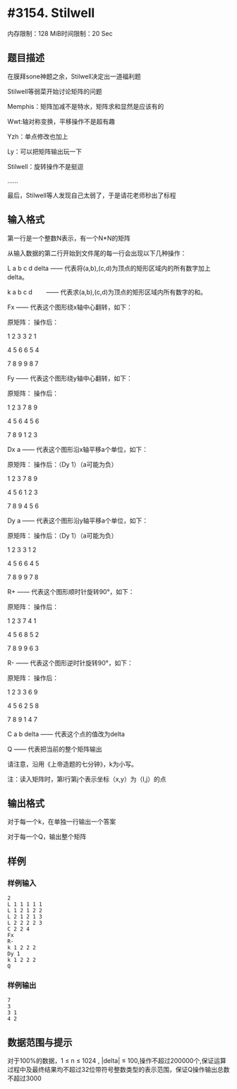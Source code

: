 # #3154. Stilwell

内存限制：128 MiB时间限制：20 Sec

## 题目描述

在膜拜sone神题之余，Stilwell决定出一道福利题

Stilwell等弱菜开始讨论矩阵的问题

 

Memphis：矩阵加减不是特水，矩阵求和显然是应该有的

Wwt:轴对称变换，平移操作不是超有趣

Yzh：单点修改也加上

Ly：可以把矩阵输出玩一下

Stilwell：旋转操作不是挺逗

&hellip;&hellip;

最后，Stilwell等人发现自己太弱了，于是请花老师秒出了标程

 

## 输入格式

 

第一行是一个整数N表示，有一个N*N的矩阵

从输入数据的第二行开始到文件尾的每一行会出现以下几种操作：

L a b c d delta &mdash;&mdash; 代表将(a,b),(c,d)为顶点的矩形区域内的所有数字加上delta。

k a b c d　　   &mdash;&mdash; 代表求(a,b),(c,d)为顶点的矩形区域内所有数字的和。

Fx              &mdash;&mdash; 代表这个图形绕x轴中心翻转，如下：

原矩阵：           操作后：

1 2 3               3 2 1

4 5 6               6 5 4

7 8 9               9 8 7

Fy              &mdash;&mdash; 代表这个图形绕y轴中心翻转，如下：

原矩阵：           操作后：

1 2 3               7 8 9

4 5 6               4 5 6

7 8 9               1 2 3

Dx a            &mdash;&mdash; 代表这个图形沿x轴平移a个单位，如下：

原矩阵：           操作后：（Dy 1）（a可能为负）

1 2 3               7 8 9

4 5 6               1 2 3

7 8 9               4 5 6

Dy a            &mdash;&mdash; 代表这个图形沿y轴平移a个单位，如下：

原矩阵：           操作后：（Dy 1）（a可能为负）

1 2 3               3 1 2

4 5 6               6 4 5

7 8 9               9 7 8

R+              &mdash;&mdash; 代表这个图形顺时针旋转90&deg;，如下：

原矩阵：           操作后：

1 2 3               7 4 1

4 5 6               8 5 2

7 8 9               9 6 3

R-              &mdash;&mdash; 代表这个图形逆时针旋转90&deg;，如下：

原矩阵：           操作后：

1 2 3               3 6 9

4 5 6               2 5 8

7 8 9               1 4 7

C a b delta    &mdash;&mdash; 代表这个点的值改为delta

Q              &mdash;&mdash; 代表把当前的整个矩阵输出

请注意，沿用《上帝造题的七分钟》，k为小写。

 

注：读入矩阵时，第I行第j个表示坐标（x,y）为（I,j）的点

 

## 输出格式

 

对于每一个k，在单独一行输出一个答案

对于每一个Q，输出整个矩阵

## 样例

### 样例输入

    
    2
    L 1 1 1 1 1
    L 1 2 1 2 2
    L 2 1 2 1 3
    L 2 2 2 2 3
    C 2 2 4
    Fx
    R-
    k 1 2 2 2
    Dy 1
    k 1 2 2 2
    Q
    

### 样例输出

    
    7
    3
    3 1
    4 2
    
    

## 数据范围与提示

对于100%的数据，1 &le; n &le; 1024 , |delta| &le; 100,操作不超过200000个,保证运算过程中及最终结果均不超过32位带符号整数类型的表示范围，保证Q操作输出总数不超过3000
